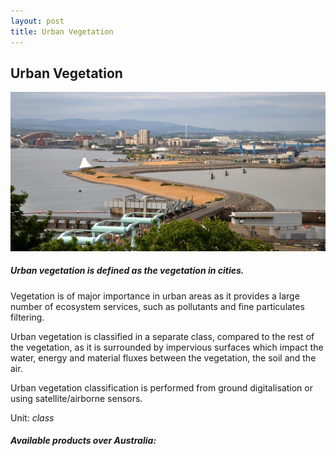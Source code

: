 ```yaml
---
layout: post
title: Urban Vegetation
---
```


## Urban Vegetation

![Urban Vegetation](/assets/img/wales/big/urban-vegetation.jpg)

##### Urban vegetation is defined as the vegetation in cities.

Vegetation is of major importance in urban areas as it provides a large number of ecosystem services, such as pollutants and fine particulates filtering.

Urban vegetation is classified in a separate class, compared to the rest of the vegetation, as it is surrounded by impervious surfaces which impact the water, energy and material fluxes between the vegetation, the soil and the air.

Urban vegetation classification is performed from ground digitalisation or using satellite/airborne sensors.

Unit: _class_

##### Available products over Australia:
